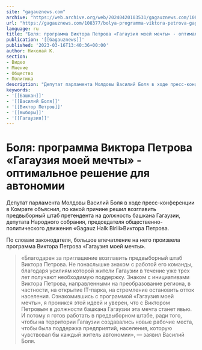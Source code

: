 ```yaml
---
site: "gagauznews.com"
archive: "https://web.archive.org/web/20240420103531/gagauznews.com/108377/bolya-programma-viktora-petrova-gagauziya-moej-mechty-optimalnoe-reshenie-dlya-avtonomii.html"
url: "https://gagauznews.com/108377/bolya-programma-viktora-petrova-gagauziya-moej-mechty-optimalnoe-reshenie-dlya-avtonomii.html"
language: ru
title: "Боля: программа Виктора Петрова «Гагаузия моей мечты» - оптимальное решение для автономии"
publication: '[[Gagauznews]]'
published: '2023-03-16T13:40:36+00:00'
author: Николай К.
section:
- Видео
- Мнение
- Общество
- Политика
description: "Депутат парламента Молдовы Василий Боля в ходе пресс-конференции в Комрате объяснил, по какой причине решил возглавить предвыборный штаб претендента на должность башкана Гагаузии, депутата Народного собрания, председателя общественно-политического движения «Gagauz Halk Birlii» Виктора Петрова. По словам законодателя, большое впечатление на него произвела программа Виктора Петрова «Гагаузия моей мечты». «Благодарен за приглашение возглавить предвыборный штаб Виктора Петрова. Не понаслышке знаком с работой его команды, благодаря усилиям которой жители Гагаузии в течение уже трех лет получают необходимую поддержку. Знаком с инициативами Виктора Петрова, направленными на преобразование региона, в частности, на открытие IT-парка, на стремление остановить отток населения. Ознакомившись с программой «Гагаузия моей […]"
keywords:
- '[[Башкан]]'
- '[[Василий Боля]]'
- '[[Виктор Петров]]'
- '[[выборы]]'
- '[[Гагаузия]]'
---
```


# Боля: программа Виктора Петрова «Гагаузия моей мечты» - оптимальное решение для автономии

Депутат парламента Молдовы Василий Боля в ходе пресс-конференции в Комрате объяснил, по какой причине решил возглавить предвыборный штаб претендента на должность башкана Гагаузии, депутата Народного собрания, председателя общественно-политического движения «Gagauz Halk Birlii»Виктора Петрова.

По словам законодателя, большое впечатление на него произвела программа Виктора Петрова «Гагаузия моей мечты».

> «Благодарен за приглашение возглавить предвыборный штаб Виктора Петрова. Не понаслышке знаком с работой его команды, благодаря усилиям которой жители Гагаузии в течение уже трех лет получают необходимую поддержку. Знаком с инициативами Виктора Петрова, направленными на преобразование региона, в частности, на открытие IT-парка, на стремление остановить отток населения. Ознакомившись с программой «Гагаузия моей мечты», я проникся этой идеей и уверен, что с Виктором Петровым в должности башкана Гагаузии эта мечта станет явью. И потому я готов работать в предвыборном штабе, ради того, чтобы на территории Гагаузии создавались новые рабочие места, чтобы была поддержка предприятий, населения, которую чувствовал бы каждый житель автономии», — заявил Василий Боля.